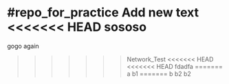 #repo_for_practice
Add new text
<<<<<<< HEAD
sososo
=======
gogo
again
>>>>>>> Network_Test
<<<<<<< HEAD
<<<<<<< HEAD
fdadfa
=======
a
>>>>>>> b1
=======
b
b2
>>>>>>> b2
